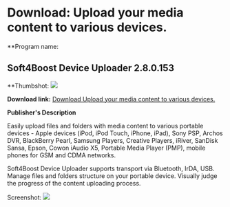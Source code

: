 # Download: Upload your media content to various devices.

**Program name: 

## Soft4Boost Device Uploader 2.8.0.153

  
**Thumbshot: ![](http://www.freewarefiles.com/screenshot/s4bdvcupldr_md.jpg)   
  
**Download link:** [Download Upload your media content to various devices.](http://freewares.boysofts.com/Soft4Boost-Device-Uploader_program_95666.html)  
  


**Publisher's Description**  
  


Easily upload files and folders with media content to various portable devices - Apple devices (iPod, iPod Touch, iPhone, iPad), Sony PSP, Archos DVR, BlackBerry Pearl, Samsung Players, Creative Players, iRiver, SanDisk Sansa, Epson, Cowon iAudio X5, Portable Media Player (PMP), mobile phones for GSM and CDMA networks. 

Soft4Boost Device Uploader supports transport via Bluetooth, IrDA, USB. Manage files and folders structure on your portable device. Visually judge the progress of the content uploading process. 

  
  
Screenshot: ![](http://www.freewarefiles.com/screenshot/s4bdvcupldr.jpg)

